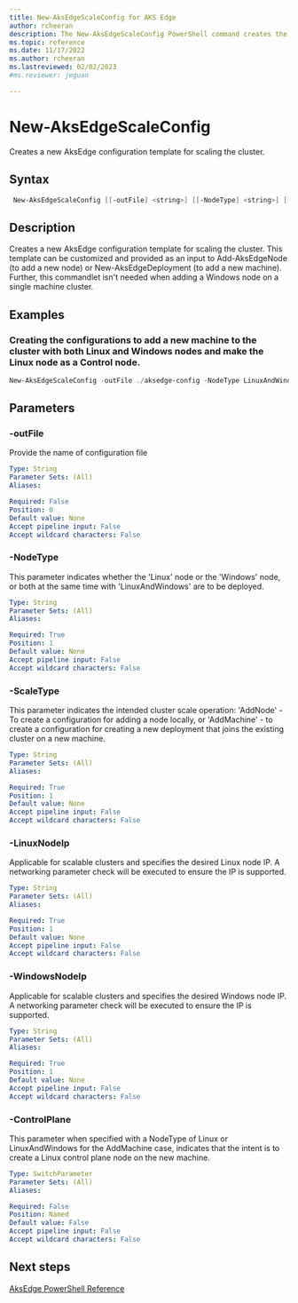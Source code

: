 ```yaml
---
title: New-AksEdgeScaleConfig for AKS Edge
author: rcheeran
description: The New-AksEdgeScaleConfig PowerShell command creates the configs needed to scale the cluster.
ms.topic: reference
ms.date: 11/17/2022
ms.author: rcheeran 
ms.lastreviewed: 02/02/2023
#ms.reviewer: jeguan

---
```


# New-AksEdgeScaleConfig

 Creates a new AksEdge configuration template for scaling the cluster.

## Syntax

```powershell
 New-AksEdgeScaleConfig [[-outFile] <string>] [[-NodeType] <string>] [[-ScaleType] <string>]  [[-LinuxNodeIp] <string>] [[-WindowsNodeIp] <string>] [-ControlPlane]
```

## Description
Creates a new AksEdge configuration template for scaling the cluster. This template can be customized and provided as an input to Add-AksEdgeNode (to add a new node) or  New-AksEdgeDeployment (to add a new machine). Further, this commandlet isn't needed when adding a Windows node on a single machine cluster. 

## Examples

### Creating the configurations to add a new machine to the cluster with both Linux and Windows nodes and make the Linux node as a Control node.

```powershell
New-AksEdgeScaleConfig -outFile ./aksedge-config -NodeType LinuxAndWindows -ScaleType AddMachine -LinuxNodeIp 192.168.1.2 -WindowsNodeIp 192.168.1.3 -ControlPlane
```

## Parameters

### -outFile
Provide the name of configuration file

```yaml
Type: String
Parameter Sets: (All)
Aliases:

Required: False
Position: 0
Default value: None
Accept pipeline input: False
Accept wildcard characters: False
```

### -NodeType

 This parameter indicates whether the 'Linux' node or the 'Windows' node, or both at the same time with 'LinuxAndWindows' are to be deployed. 

```yaml
Type: String
Parameter Sets: (All)
Aliases:

Required: True
Position: 1
Default value: None
Accept pipeline input: False
Accept wildcard characters: False
```

### -ScaleType

 This parameter indicates the intended cluster scale operation: 'AddNode' - To create a configuration for adding a node locally, or 'AddMachine' - to create a configuration for creating a new deployment that joins the existing cluster on a new machine.

```yaml
Type: String
Parameter Sets: (All)
Aliases:

Required: True
Position: 1
Default value: None
Accept pipeline input: False
Accept wildcard characters: False
```

### -LinuxNodeIp

  Applicable for scalable clusters and specifies the desired Linux node IP. A networking parameter check will be executed to ensure the IP is supported.

```yaml
Type: String
Parameter Sets: (All)
Aliases:

Required: True
Position: 1
Default value: None
Accept pipeline input: False
Accept wildcard characters: False
```

### -WindowsNodeIp

 Applicable for scalable clusters and specifies the desired Windows node IP. A networking parameter check will be executed to ensure the IP is supported.

```yaml
Type: String
Parameter Sets: (All)
Aliases:

Required: True
Position: 1
Default value: None
Accept pipeline input: False
Accept wildcard characters: False
```

### -ControlPlane

This parameter when specified with a NodeType of Linux or LinuxAndWindows for the AddMachine case, indicates that the intent is to create a Linux control plane node on the new machine.

```yaml
Type: SwitchParameter
Parameter Sets: (All)
Aliases:

Required: False
Position: Named
Default value: False
Accept pipeline input: False
Accept wildcard characters: False
```
## Next steps

[AksEdge PowerShell Reference](./index.md)
